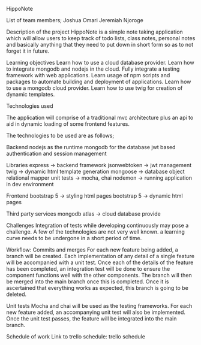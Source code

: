 HippoNote


List of team members;
Joshua Omari
Jeremiah Njoroge

Description of the project
HippoNote is a simple note taking application which  will allow users to keep track of todo lists, class notes, personal notes and basically anything that they need to put down in short form so as to not forget it in future.

Learning objectives
Learn how to use a cloud database provider.
Learn how to integrate mongodb and nodejs in the cloud.
Fully integrate a testing framework with web applications.
Learn usage of npm scripts and packages to automate building and deployment of applications.
Learn how to use a mongodb cloud provider.
Learn how to use twig for creation of dynamic templates.

Technologies used

The application will comprise of a traditional mvc architecture plus an api to aid in dynamic loading of some frontend features.

The technologies to be used are as follows;

Backend
nodejs as the runtime
mongodb for the database
jwt based authentication and session management

Libraries
express -> backend framework
jsonwebtoken -> jwt management
twig -> dynamic html template generation
mongoose -> database object relational mapper
unit tests -> mocha, chai
nodemon -> running application in dev environment

Frontend
bootstrap 5 -> styling html pages
bootstrap 5 -> dynamic html pages


Third party services
mongodb atlas -> cloud database provide

Challenges
Integration of tests while developing continuously may pose a challenge.
A few of the technologies are not very well known. a learning curve needs to be undergone in a short period of time.

Workflow:
Commits and merges
For each new feature being added, a branch will be created. Each implementation of any detail of a single feature will be accompanied with a unit test. Once each of the details of the feature has been completed, an integration test will be done to ensure the component functions well with the other components. The branch will then be merged into the main branch once this is completed. Once it is ascertained that everything works as expected, this branch is going to be deleted.

Unit tests
Mocha and chai will be used as the testing frameworks.
For each new feature added, an accompanying unit test will also be implemented.
Once the unit test passes, the feature will be integrated into the main branch.

Schedule of work
Link to trello schedule: trello schedule
